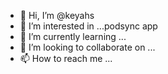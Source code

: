 - 👋 Hi, I’m @keyahs
- 👀 I’m interested in ...podsync app
- 🌱 I’m currently learning ...
- 💞️ I’m looking to collaborate on ...
- 📫 How to reach me ...

<!---
keyahs/keyahs is a ✨ special ✨ repository because its `README.md` (this file) appears on your GitHub profile.
You can click the Preview link to take a look at your changes.
--->
